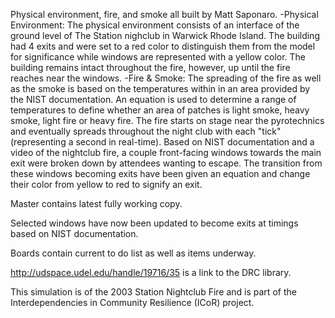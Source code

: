 Physical environment, fire, and smoke all built by Matt Saponaro.
	-Physical Environment: The physical environment consists of an interface of the ground level of The Station nighclub in Warwick Rhode Island. The
	building had 4 exits and were set to a red color to distinguish them from the model for significance while windows are represented with a yellow
	color. The building remains intact throughout the fire, however, up until the fire reaches near the windows.
	-Fire & Smoke: The spreading of the fire as well as the smoke is based on the temperatures within in an area provided by the NIST documentation.
	An equation is used to determine a range of temperatures to define whether an area of patches is light smoke, heavy smoke, light fire or heavy fire.
	The fire starts on stage near the pyrotechnics and eventually spreads throughout the night club with each "tick" (representing a second in real-time).
	Based on NIST documentation and a video of the nightclub fire, a couple front-facing windows towards the main exit were broken down by attendees
	wanting to escape. The transition from these windows becoming exits have been given an equation and change their color from yellow to red to signify
	an exit.

Master contains latest fully working copy.

Selected windows have now been updated to become exits at timings based on NIST documentation.

Boards contain current to do list as well as items underway.

http://udspace.udel.edu/handle/19716/35 is a link to the DRC library.

This simulation is of the 2003 Station Nightclub Fire and is part of the Interdependencies in Community Resilience (ICoR) project.